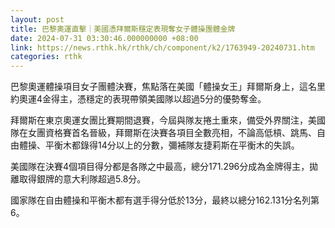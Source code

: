 ```yaml
---
layout: post
title: 巴黎奧運直擊｜美國憑拜爾斯穩定表現奪女子體操團體金牌
date: 2024-07-31 03:30:46.000000000 +08:00
link: https://news.rthk.hk/rthk/ch/component/k2/1763949-20240731.htm
categories: rthk
---
```


巴黎奧運體操項目女子團體決賽，焦點落在美國「體操女王」拜爾斯身上，這名里約奧運4金得主，憑穩定的表現帶領美國隊以超過5分的優勢奪金。

拜爾斯在東京奧運女團比賽期間退賽，今屆與隊友捲土重來，備受外界關注，美國隊在女團資格賽首名晉級，拜爾斯在決賽各項目全數亮相，不論高低槓、跳馬、自由體操、平衡木都錄得14分以上的分數，彌補隊友捷莉斯在平衡木的失誤。

美國隊在決賽4個項目得分都是各隊之中最高，總分171.296分成為金牌得主，拋離取得銀牌的意大利隊超過5.8分。

國家隊在自由體操和平衡木都有選手得分低於13分，最終以總分162.131分名列第6。

